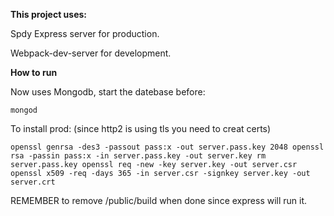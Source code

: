 **This project uses:**

Spdy Express server for production.

Webpack-dev-server for development.

**How to run**

Now uses Mongodb, start the datebase before:

`mongod`

To install prod:
(since http2 is using tls you need to creat certs)

`
openssl genrsa -des3 -passout pass:x -out server.pass.key 2048
openssl rsa -passin pass:x -in server.pass.key -out server.key
rm server.pass.key
openssl req -new -key server.key -out server.csr
openssl x509 -req -days 365 -in server.csr -signkey server.key -out server.crt
`

REMEMBER to remove /public/build when done since express will run it.

